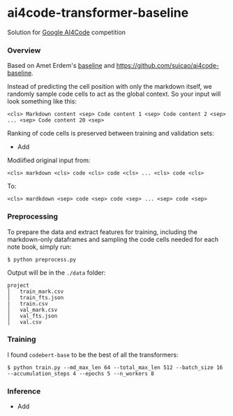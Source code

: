 # ai4code-transformer-baseline

Solution for [Google AI4Code](https://www.kaggle.com/competitions/AI4Code) competition

### Overview
Based on Amet Erdem's [baseline](https://www.kaggle.com/code/aerdem4/ai4code-pytorch-distilbert-baseline) and https://github.com/suicao/ai4code-baseline. 

Instead of predicting the cell position with only the markdown itself, we randomly sample code cells to act as the global context. So your input will look something like this:

```<cls> Markdown content <sep> Code content 1 <sep> Code content 2 <sep> ... <sep> Code content 20 <sep> ```

Ranking of code cells is preserved between training and validation sets:

- Add

Modiified original input from:

```<cls> markdown <cls> code <cls> code <cls> ... <cls> code <cls> ```

To:

```<cls> mardkdown <sep> code <sep> code <sep> ... <sep> code <sep> ```

### Preprocessing
To prepare the data and extract features for training, including the markdown-only dataframes and sampling the code cells needed for each note book, simply run:

```$ python preprocess.py```

Output will be in the ```./data``` folder:
```
project
│   train_mark.csv
│   train_fts.json   
|   train.csv
│   val_mark.csv
│   val_fts.json
│   val.csv
```

###  Training
I found ```codebert-base``` to be the best of all the transformers:

```$ python train.py --md_max_len 64 --total_max_len 512 --batch_size 16 --accumulation_steps 4 --epochs 5 --n_workers 8```

### Inference
- Add
